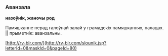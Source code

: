 ### Аванзала
**назоўнік, жаночы род**

Памяшканне перад галоўнай залай у грамадскіх памяшканнях, палацах. || прыметнік: аванзальны.

<a rel="author">[http://rv-blr.com/](http://rv-blr.com/slounik.jsp?letterId=0&maskId=0&pageId=80)</a>
